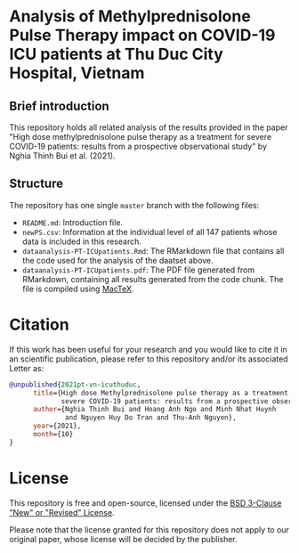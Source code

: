 # Analysis of Methylprednisolone Pulse Therapy impact on COVID-19 ICU patients at Thu Duc City Hospital, Vietnam

## Brief introduction
This repository holds all related analysis of the results provided in the paper "High dose methylprednisolone pulse therapy as a treatment for severe COVID-19 patients: results from a prospective observational study" by Nghia Thinh Bui et al. (2021).

## Structure
The repository has one single `master` branch with the following files:

- `README.md`: Introduction file.
- `newPS.csv`: Information at the individual level of all 147 patients whose data is included in this research.
- `dataanalysis-PT-ICUpatients.Rmd`: The RMarkdown file that contains all the code used for the analysis of the daatset above.
- `dataanalysis-PT-ICUpatients.pdf`: The PDF file generated from RMarkdown, containing all results generated from the code chunk. The file is compiled using [MacTeX](http://www.tug.org/mactex/).

# Citation

If this work has been useful for your research and you would like to cite it in an scientific publication, please refer to this repository and/or its associated Letter as:

```bibtex
@unpublished{2021pt-vn-icuthuduc,
      title={High dose Methylprednisolone pulse therapy as a treatment for 
             severe COVID-19 patients: results from a prospective observational study},
      author={Nghia Thinh Bui and Hoang Anh Ngo and Minh Nhat Huynh 
              and Nguyen Huy Do Tran and Thu-Anh Nguyen},
      year={2021},
      month={10}
}
```

# License 

This repository is free and open-source, licensed under the [BSD 3-Clause "New" or "Revised" License](https://github.com/hoanganhngo610/PulseTherapy-VN-ICUThuDuc/blob/master/LICENSE).

Please note that the license granted for this repository does not apply to our original paper, whose license will be decided by the publisher.